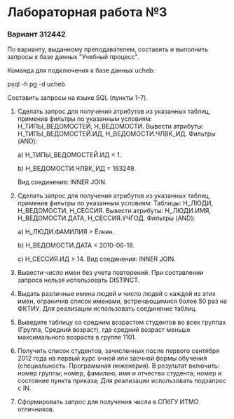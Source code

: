# Лабораторная работа №3

### Вариант 312442

По варианту, выданному преподавателем, составить и выполнить запросы к базе данных "Учебный процесс".

Команда для подключения к базе данных ucheb:

psql -h pg -d ucheb

Составить запросы на языке SQL (пункты 1-7).

1. Сделать запрос для получения атрибутов из указанных таблиц, применив фильтры по указанным условиям:
Н_ТИПЫ_ВЕДОМОСТЕЙ, Н_ВЕДОМОСТИ.
Вывести атрибуты: Н_ТИПЫ_ВЕДОМОСТЕЙ.ИД, Н_ВЕДОМОСТИ.ЧЛВК_ИД.
Фильтры (AND):
   
   a) Н_ТИПЫ_ВЕДОМОСТЕЙ.ИД < 1.

   b) Н_ВЕДОМОСТИ.ЧЛВК_ИД = 163249.
   
   Вид соединения: INNER JOIN.
2. Сделать запрос для получения атрибутов из указанных таблиц, применив фильтры по указанным условиям:
Таблицы: Н_ЛЮДИ, Н_ВЕДОМОСТИ, Н_СЕССИЯ.
Вывести атрибуты: Н_ЛЮДИ.ИМЯ, Н_ВЕДОМОСТИ.ДАТА, Н_СЕССИЯ.УЧГОД.
Фильтры (AND):

   a) Н_ЛЮДИ.ФАМИЛИЯ > Ёлкин.

   b) Н_ВЕДОМОСТИ.ДАТА < 2010-06-18.

   c) Н_СЕССИЯ.ИД > 14.
Вид соединения: INNER JOIN.
3. Вывести число имен без учета повторений.
При составлении запроса нельзя использовать DISTINCT.
4. Выдать различные имена людей и число людей с каждой из этих имен, ограничив список именами, встречающимися более 50 раз на ФКТИУ. Для реализации использовать соединение таблиц.
5. Выведите таблицу со средним возрастом студентов во всех группах (Группа, Средний возраст), где средний возраст меньше максимального возраста в группе 1101.
6. Получить список студентов, зачисленных после первого сентября 2012 года на первый курс очной или заочной формы обучения (специальность: Программная инженерия). В результат включить:
номер группы;
номер, фамилию, имя и отчество студента;
номер и состояние пункта приказа;
Для реализации использовать подзапрос с IN.
7. Сформировать запрос для получения числа в СПбГУ ИТМО отличников.